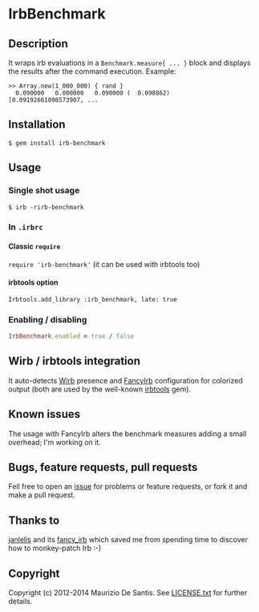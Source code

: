 # IrbBenchmark

## Description

It wraps irb evaluations in a `Benchmark.measure{ ... }` block and displays 
the results after the command execution. Example:

```
>> Array.new(1_000_000) { rand }
  0.090000   0.000000   0.090000 (  0.098862)
[0.09192661098573907, ...
```

## Installation

```
$ gem install irb-benchmark
```

## Usage

### Single shot usage

```
$ irb -rirb-benchmark
```

### In `.irbrc`

#### Classic `require`

`require 'irb-benchmark'` (it can be used with irbtools too)

#### irbtools option

`Irbtools.add_library :irb_benchmark, late: true`

### Enabling / disabling

```ruby
IrbBenchmark.enabled = true / false
```

## Wirb / irbtools integration

It auto-detects [Wirb](https://github.com/janlelis/wirb) presence and 
[FancyIrb](https://github.com/janlelis/fancy_irb) configuration for colorized 
output (both are used by the well-known 
[irbtools](https://github.com/janlelis/irbtools) gem).

## Known issues

The usage with FancyIrb alters the benchmark measures adding a small overhead;
I'm working on it.

## Bugs, feature requests, pull requests

Fell free to open an [issue](https://github.com/ProGNOMmers/irb-benchmark/issues)
for problems or feature requests, or fork it and make a pull request.

## Thanks to
[janlelis](https://github.com/janlelis) and its [fancy_irb](https://github.com/janlelis/fancy_irb)
which saved me from spending time to discover how to monkey-patch Irb :-)

## Copyright

Copyright (c) 2012-2014 Maurizio De Santis. See [LICENSE.txt](LICENSE.txt) for
further details.
